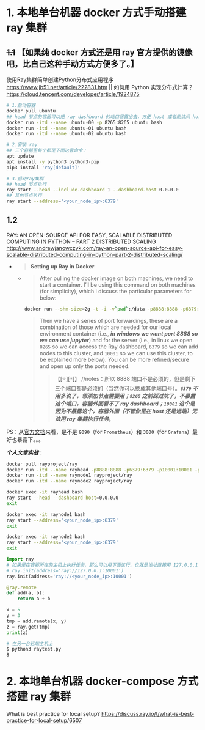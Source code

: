 
# 1. 本地单台机器 docker 方式手动搭建 ray 集群

## ~~1.1~~ 【如果纯 docker 方式还是用 ray 官方提供的镜像吧，比自己这种手动方式方便多了。】

使用Ray集群简单创建Python分布式应用程序 https://www.jb51.net/article/222831.htm || 如何用 Python 实现分布式计算？ https://cloud.tencent.com/developer/article/1924875

```sh
# 1.启动容器
docker pull ubuntu
## head 节点的容器可以把 ray dashboard 的端口暴露出去，方便 host 或者能访问 host 的远端机器查看集群状态
docker run -itd --name ubuntu-00 -p 8265:8265 ubuntu bash
docker run -itd --name ubuntu-01 ubuntu bash
docker run -itd --name ubuntu-02 ubuntu bash

# 2.安装 ray
## 三个容器里每个都是下面这套命令：
apt update
apt install -y python3 python3-pip
pip3 install 'ray[default]'

# 3.启动ray集群
## head 节点执行
ray start --head --include-dashboard 1 --dashboard-host 0.0.0.0
## 其他节点执行
ray start --address='<your_node_ip>:6379'
```

## 1.2

RAY: AN OPEN-SOURCE API FOR EASY, SCALABLE DISTRIBUTED COMPUTING IN PYTHON – PART 2 DISTRIBUTED SCALING http://www.andrewjanowczyk.com/ray-an-open-source-api-for-easy-scalable-distributed-computing-in-python-part-2-distributed-scaling/
- > **Setting up Ray in Docker**
  * > After pulling the docker image on both machines, we need to start a container. I’ll be using this command on both machines (for simplicity), which i discuss the particular parameters for below:
    ```sh
    docker run --shm-size=2g -t -i -v`pwd`:/data -p8888:8888 -p6379:6379 -p10001:10001 -p8265:8265 rayproject/ray
    ```
    > Then we have a series of port forwardings, these are a combination of those which are needed for our local environment container (i.e., ***in windows we want port 8888 so we can use jupyter***) and for the server (i.e., in linux we open `8265` so we can access the Ray dashboard, `6379` so we can add nodes to this cluster, and `10001` so we can use this cluster, to be explained more below). You can be more refined/secure and open up only the ports needed.
    >> 【[:star:][`*`]】 //notes：所以 8888 端口不是必须的，但是剩下三个端口都是必须的（当然你可以换成其他端口号）。***`6379` 不用多说了，想添加节点需要用；`8265` 之前踩过坑了，不暴露这个端口，容器外面看不了 ray dashboard；`10001` 这个是因为不暴露这个，容器外面（不管你是在 host 还是远端）无法用 ray 集群执行任务***。

PS：从[官方文档](https://docs.ray.io/en/latest/ray-observability/ray-metrics.html)来看，是不是 `9090`（for `Prometheus`）和 `3000`（for `Grafana`）最好也暴露下。。。

***个人文章实战***：
```sh
docker pull rayproject/ray
docker run -itd --name rayhead -p8888:8888 -p6379:6379 -p10001:10001 -p8265:8265 rayproject/ray
docker run -itd --name raynode1 rayproject/ray
docker run -itd --name raynode2 rayproject/ray

docker exec -it rayhead bash
ray start --head --dashboard-host=0.0.0.0
exit

docker exec -it raynode1 bash
ray start --address='<your_node_ip>:6379'
exit

docker exec -it raynode2 bash
ray start --address='<your_node_ip>:6379'
exit
```

```py
import ray
# 如果是在容器所在的主机上执行任务，那么可以用下面这行，也就是地址直接用 127.0.0.1 都可以。
# ray.init(address='ray://127.0.0.1:10001')
ray.init(address='ray://<your_node_ip>:10001')

@ray.remote
def add(a, b):
    return a + b

x = 5
y = 3
tmp = add.remote(x, y)
z = ray.get(tmp)
print(z)
```
```sh
# 在另一台远端主机上
$ python3 raytest.py 
8
```

# 2. 本地单台机器 docker-compose 方式搭建 ray 集群

What is best practice for local setup? https://discuss.ray.io/t/what-is-best-practice-for-local-setup/6507
